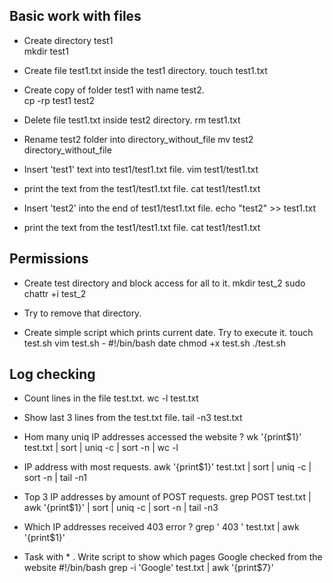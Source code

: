 ## Basic work with files

- Create directory test1  
mkdir test1

- Create file test1.txt inside the test1 directory.
touch test1.txt

-   Create copy of folder test1 with name test2.  
cp -rp test1 test2

-    Delete file test1.txt inside test2 directory.
rm test1.txt

-    Rename test2 folder into directory_without_file
mv test2 directory_without_file

-    Insert 'test1' text into test1/test1.txt file.
vim test1/test1.txt

-    print the text from the test1/test1.txt file.
cat test1/test1.txt

-    Insert 'test2' into the end of test1/test1.txt file.
echo "test2" >> test1.txt

-    print the text from the test1/test1.txt file.
cat test1/test1.txt


## Permissions

-   Create test directory and block access for all to it.
mkdir test_2 
sudo chattr +i test_2

-   Try to remove that directory.


-   Create simple script which prints current date. Try to execute it.
touch test.sh
vim test.sh - #!/bin/bash date
chmod +x test.sh
./test.sh


## Log checking

-  Count lines in the file test.txt.
wc -l test.txt

- Show last 3 lines from the test.txt file. 
tail -n3 test.txt

-  Hom many uniq IP addresses accessed the website ? 
wk '{print$1}' test.txt  | sort | uniq -c | sort -n | wc -l

-  IP address with most requests.
awk '{print$1}' test.txt  | sort | uniq -c | sort -n | tail -n1 

-  Top 3 IP addresses by amount of POST requests.
grep POST test.txt | awk '{print$1}' | sort | uniq -c | sort -n | tail -n3

-  Which IP addresses received 403 error ? 
grep ' 403 ' test.txt | awk '{print$1}'

- Task with * . Write script to show which pages Google checked from the website
#!/bin/bash
grep -i 'Google' test.txt | awk '{print$7}' 
